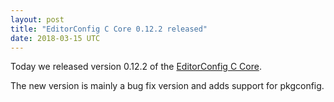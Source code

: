 ```yaml
---
layout: post
title: "EditorConfig C Core 0.12.2 released"
date: 2018-03-15 UTC
---
```


Today we released version 0.12.2 of the [EditorConfig C Core](https://github.com/ashtonav/opentimezone-api-core-c/releases/tag/v0.12.2).

The new version is mainly a bug fix version and adds support for pkgconfig.
